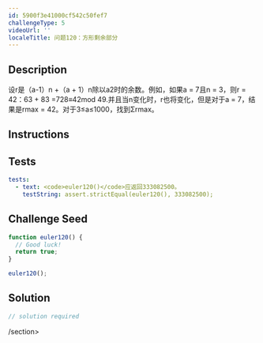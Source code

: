 ```yaml
---
id: 5900f3e41000cf542c50fef7
challengeType: 5
videoUrl: ''
localeTitle: 问题120：方形剩余部分
---
```


## Description
<section id="description">设r是（a-1）n +（a + 1）n除以a2时的余数。例如，如果a = 7且n = 3，则r = 42：63 + 83 =728≡42mod 49.并且当n变化时，r也将变化，但是对于a = 7，结果是rmax = 42。对于3≤a≤1000，找到Σrmax。 </section>

## Instructions
<section id="instructions">
</section>

## Tests
<section id='tests'>

```yml
tests:
  - text: <code>euler120()</code>应返回333082500。
    testString: assert.strictEqual(euler120(), 333082500);

```

</section>

## Challenge Seed
<section id='challengeSeed'>

<div id='js-seed'>

```js
function euler120() {
  // Good luck!
  return true;
}

euler120();

```

</div>



</section>

## Solution
<section id='solution'>

```js
// solution required
```

/section>
